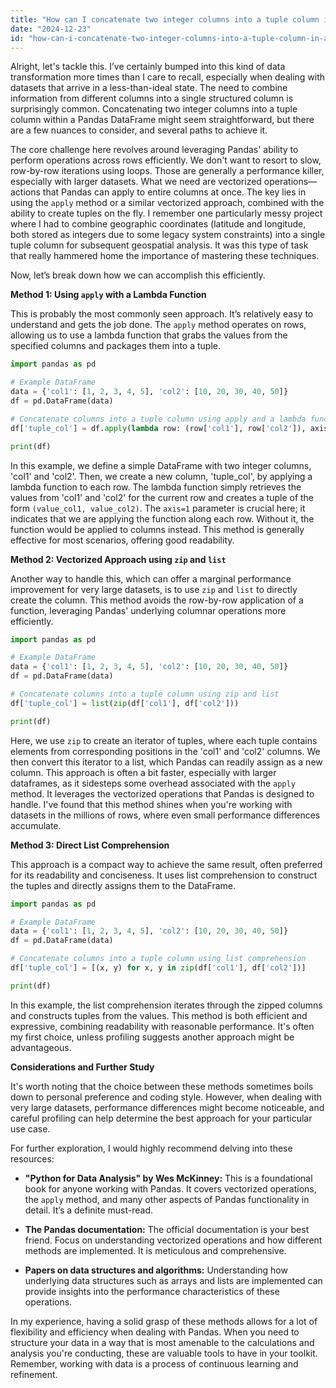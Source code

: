 ```yaml
---
title: "How can I concatenate two integer columns into a tuple column in a Pandas DataFrame?"
date: "2024-12-23"
id: "how-can-i-concatenate-two-integer-columns-into-a-tuple-column-in-a-pandas-dataframe"
---
```


Alright, let's tackle this. I’ve certainly bumped into this kind of data transformation more times than I care to recall, especially when dealing with datasets that arrive in a less-than-ideal state. The need to combine information from different columns into a single structured column is surprisingly common. Concatenating two integer columns into a tuple column within a Pandas DataFrame might seem straightforward, but there are a few nuances to consider, and several paths to achieve it.

The core challenge here revolves around leveraging Pandas' ability to perform operations across rows efficiently. We don't want to resort to slow, row-by-row iterations using loops. Those are generally a performance killer, especially with larger datasets. What we need are vectorized operations—actions that Pandas can apply to entire columns at once. The key lies in using the `apply` method or a similar vectorized approach, combined with the ability to create tuples on the fly. I remember one particularly messy project where I had to combine geographic coordinates (latitude and longitude, both stored as integers due to some legacy system constraints) into a single tuple column for subsequent geospatial analysis. It was this type of task that really hammered home the importance of mastering these techniques.

Now, let’s break down how we can accomplish this efficiently.

**Method 1: Using `apply` with a Lambda Function**

This is probably the most commonly seen approach. It’s relatively easy to understand and gets the job done. The `apply` method operates on rows, allowing us to use a lambda function that grabs the values from the specified columns and packages them into a tuple.

```python
import pandas as pd

# Example DataFrame
data = {'col1': [1, 2, 3, 4, 5], 'col2': [10, 20, 30, 40, 50]}
df = pd.DataFrame(data)

# Concatenate columns into a tuple column using apply and a lambda function
df['tuple_col'] = df.apply(lambda row: (row['col1'], row['col2']), axis=1)

print(df)
```
In this example, we define a simple DataFrame with two integer columns, 'col1' and 'col2'. Then, we create a new column, 'tuple_col', by applying a lambda function to each row. The lambda function simply retrieves the values from 'col1' and 'col2' for the current row and creates a tuple of the form `(value_col1, value_col2)`. The `axis=1` parameter is crucial here; it indicates that we are applying the function along each row. Without it, the function would be applied to columns instead. This method is generally effective for most scenarios, offering good readability.

**Method 2: Vectorized Approach using `zip` and `list`**

Another way to handle this, which can offer a marginal performance improvement for very large datasets, is to use `zip` and `list` to directly create the column. This method avoids the row-by-row application of a function, leveraging Pandas' underlying columnar operations more efficiently.

```python
import pandas as pd

# Example DataFrame
data = {'col1': [1, 2, 3, 4, 5], 'col2': [10, 20, 30, 40, 50]}
df = pd.DataFrame(data)

# Concatenate columns into a tuple column using zip and list
df['tuple_col'] = list(zip(df['col1'], df['col2']))

print(df)
```
Here, we use `zip` to create an iterator of tuples, where each tuple contains elements from corresponding positions in the 'col1' and 'col2' columns. We then convert this iterator to a list, which Pandas can readily assign as a new column. This approach is often a bit faster, especially with larger dataframes, as it sidesteps some overhead associated with the `apply` method. It leverages the vectorized operations that Pandas is designed to handle. I've found that this method shines when you're working with datasets in the millions of rows, where even small performance differences accumulate.

**Method 3: Direct List Comprehension**

This approach is a compact way to achieve the same result, often preferred for its readability and conciseness. It uses list comprehension to construct the tuples and directly assigns them to the DataFrame.

```python
import pandas as pd

# Example DataFrame
data = {'col1': [1, 2, 3, 4, 5], 'col2': [10, 20, 30, 40, 50]}
df = pd.DataFrame(data)

# Concatenate columns into a tuple column using list comprehension
df['tuple_col'] = [(x, y) for x, y in zip(df['col1'], df['col2'])]

print(df)
```

In this example, the list comprehension iterates through the zipped columns and constructs tuples from the values. This method is both efficient and expressive, combining readability with reasonable performance. It's often my first choice, unless profiling suggests another approach might be advantageous.

**Considerations and Further Study**

It's worth noting that the choice between these methods sometimes boils down to personal preference and coding style. However, when dealing with very large datasets, performance differences might become noticeable, and careful profiling can help determine the best approach for your particular use case.

For further exploration, I would highly recommend delving into these resources:

*   **"Python for Data Analysis" by Wes McKinney:** This is a foundational book for anyone working with Pandas. It covers vectorized operations, the `apply` method, and many other aspects of Pandas functionality in detail. It’s a definite must-read.

*   **The Pandas documentation:** The official documentation is your best friend. Focus on understanding vectorized operations and how different methods are implemented. It is meticulous and comprehensive.

*   **Papers on data structures and algorithms:** Understanding how underlying data structures such as arrays and lists are implemented can provide insights into the performance characteristics of these operations.

In my experience, having a solid grasp of these methods allows for a lot of flexibility and efficiency when dealing with Pandas. When you need to structure your data in a way that is most amenable to the calculations and analysis you're conducting, these are valuable tools to have in your toolkit. Remember, working with data is a process of continuous learning and refinement.
